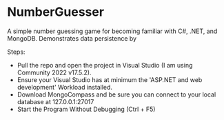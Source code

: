 # NumberGuesser

A simple number guessing game for becoming familiar with C#, .NET, and MongoDB. Demonstrates data persistence by 

Steps:
- Pull the repo and open the project in Visual Studio (I am using Community 2022 v17.5.2). 
- Ensure your Visual Studio has at minimum the 'ASP.NET and web development' Workload installed.
- Download MongoCompass and be sure you can connect to your local database at 127.0.0.1:27017
- Start the Program Without Debugging (Ctrl + F5)